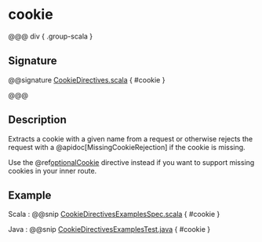 # cookie

@@@ div { .group-scala }

## Signature

@@signature [CookieDirectives.scala]($akka-http$/akka-http/src/main/scala/akka/http/scaladsl/server/directives/CookieDirectives.scala) { #cookie }

@@@

## Description

Extracts a cookie with a given name from a request or otherwise rejects the request with a @apidoc[MissingCookieRejection] if
the cookie is missing.

Use the @ref[optionalCookie](optionalCookie.md) directive instead if you want to support missing cookies in your inner route.

## Example

Scala
:  @@snip [CookieDirectivesExamplesSpec.scala]($test$/scala/docs/http/scaladsl/server/directives/CookieDirectivesExamplesSpec.scala) { #cookie }

Java
:  @@snip [CookieDirectivesExamplesTest.java]($test$/java/docs/http/javadsl/server/directives/CookieDirectivesExamplesTest.java) { #cookie }
